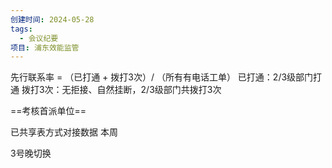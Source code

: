 ```yaml
---
创建时间: 2024-05-28
tags:
  - 会议纪要
项目: 浦东效能监管
---
```

先行联系率 = （已打通 + 拨打3次）/ （所有有电话工单）
已打通：2/3级部门打通
拨打3次：无拒接、自然挂断，2/3级部门共拨打3次

==考核首派单位==

已共享表方式对接数据
本周

3号晚切换

